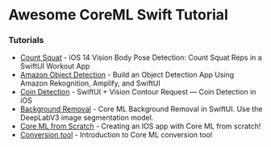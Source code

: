 # Awesome CoreML Swift Tutorial

### Tutorials 

* [Count Squat](https://betterprogramming.pub/ios-14-vision-body-pose-detection-count-squat-reps-in-a-workout-c88991f7cad4) - iOS 14 Vision Body Pose Detection: Count Squat Reps in a SwiftUI Workout App  
* [Amazon Object Detection](https://betterprogramming.pub/build-an-object-detection-app-using-amazon-rekognition-amplify-and-swiftui-20b51dd0024b) - Build an Object Detection App Using Amazon Rekognition, Amplify, and SwiftUI 
* [Coin Detection](https://betterprogramming.pub/new-in-ios-14-vision-contour-detection-68fd5849816e) - SwiftUI + Vision Contour Request — Coin Detection in iOS 
* [Background Removal](https://betterprogramming.pub/coreml-image-segmentation-background-remove-ca11e6f6a083) -  Core ML Background Removal in SwiftUI. Use the DeepLabV3 image segmentation model. 
* [Core ML from Scratch](https://towardsdatascience.com/creating-an-ios-app-with-core-ml-from-scratch-b9e13e8af9cb) - Creating an IOS app with Core ML from scratch! 
* [Conversion tool](https://blog.gaelfoppolo.com/introduction-to-core-ml-conversion-tool-d1466bf10018) - Introduction to Core ML conversion tool 